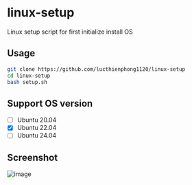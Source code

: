 # linux-setup
Linux setup script for first initialize install OS

## Usage

```sh
git clone https://github.com/lucthienphong1120/linux-setup
cd linux-setup
bash setup.sh
```

## Support OS version

- [ ] Ubuntu 20.04
- [x] Ubuntu 22.04
- [ ] Ubuntu 24.04

## Screenshot

![image](https://github.com/lucthienphong1120/linux-setup/assets/90561566/51b10e13-84df-40ed-b39e-2cb3f037c802)

